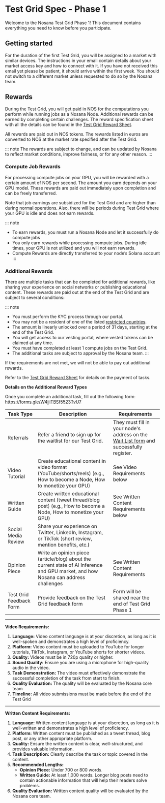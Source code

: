 # Test Grid Spec - Phase 1

Welcome to the Nosana Test Grid Phase 1! This document contains everything you need to know before you participate.

## Getting started

For the duration of the first Test Grid, you will be assigned to a market with similar devices. The instructions in your email contain details about your market access key and how to connect with it. If you have not received this email yet please be patient, it should arrive within the first week. You should not switch to a different market unless requested to do so by the Nosana team.

## Rewards

During the Test Grid, you will get paid in NOS for the computations you perform while running jobs as a Nosana Node. Additional rewards can be earned by completing certain challenges. The reward specification sheet with all the details can be found in the [Test Grid Reward Sheet](https://docs.google.com/spreadsheets/d/1WtRZNaNKgFJ66fGUwmd-ESC-ye8mRa9Qi49RZNvd-YE/edit#gid=0).

All rewards are paid out in NOS tokens. The rewards listed in euros are converted to NOS at the market rate specified after the Test Grid.

::: note
The rewards are subject to change, and can be updated by Nosana to reflect market conditions, improve fairness, or for any other reason.
:::

### Compute Job Rewards
For processing compute jobs on your GPU, you will be rewarded with a certain amount of NOS per second. The amount you earn depends on your GPU model. These rewards are paid out immediately upon completion and can be freely transferred.

Note that job earnings are subsidized for the Test Grid and are higher than during normal operations. Also, there will be periods during Test Grid where your GPU is idle and does not earn rewards.

::: note
- To earn rewards, you must run a Nosana Node and let it successfully do compute jobs
- You only earn rewards while processing compute jobs. During idle times, your GPU is not utilized and you will not earn rewards.
- Compute Rewards are directly transferred to your node’s Solana account
:::

### Additional Rewards

There are multiple tasks that can be completed for additional rewards, like sharing your experience on social networks or publishing educational content. These rewards are paid out at the end of the Test Grid and are subject to several conditions:

::: note
- You must perform the KYC process through our portal.
- You may not be a resident of one of the listed [restricted countries](https://www.lawsociety.org.uk/topics/anti-money-laundering/high-risk-third-countries-for-aml-purposes).
- The amount is linearly unlocked over a period of 31 days, starting at the end of the Test Grid.
- You will get access to our vesting portal, where vested tokens can be claimed at any time.
- You must have completed at least 1 compute jobs on the Test Grid.
- The additional tasks are subject to approval by the Nosana team.
:::

If the requirements are not met, we will not be able to pay out additional rewards.

Refer to the [Test Grid Reward Sheet](https://docs.google.com/spreadsheets/d/1WtRZNaNKgFJ66fGUwmd-ESC-ye8mRa9Qi49RZNvd-YE/edit#gid=0) for details on the payment of tasks.

**Details on the Additional Reward Types**

Once you complete an additional task, fill out the following form: https://forms.gle/W4jjiTBSf5523TvU7

| Task Type               | Description                                                                                                                         | Requirements                                                                                                                                                                                   |
|-------------------------|-------------------------------------------------------------------------------------------------------------------------------------|------------------------------------------------------------------------------------------------------------------------------------------------------------------------------------------------|
| Referrals               | Refer a friend to sign up for the waitlist for our Test Grid.                                                                       | They must fill in your node's address on the [Wait List form](https://docs.google.com/forms/d/e/1FAIpQLSfSBq9TLH4nzG6OL3BEDZaqWokiOTphYWa_7VESEQxpXJRlLQ/viewform) and successfully register. |
| Video Tutorial          | Create educational content in video format (YouTube/shorts/reels) (e.g., How to become a Node, How to monetize your GPU)            | See Video Requirements below                                                                                                                                                                   |
| Written Guide           | Create written educational content (tweet thread/blog post) (e.g., How to become a Node, How to monetize your GPU)                  | See Written Content Requirements below                                                                                                                                                         |
| Social Media Review     | Share your experience on Twitter, LinkedIn, Instagram, or TikTok (short review, mention benefits, etc.)                             |                                                                                                                                                                                                |
| Opinion Piece           | Write an opinion piece (article/blog) about the current state of AI Inference and GPU market, and how Nosana can address challenges | See Written Content Requirements                                                                                                                                                               |
| Test Grid Feedback Form | Provide feedback on the Test Grid feedback form                                                                                     | Form will be shared near the end of Test Grid Phase 1                                                                                                                                                                                               |

---

**Video Requirements:**

1. **Language:** Video content language is at your discretion, as long as it is well-spoken and demonstrates a high level of proficiency.
2. **Platform:** Video content must be uploaded to YouTube for longer tutorials, TikTok, Instagram, or YouTube shorts for shorter videos.
3. **Quality:** Videos must be in 720p quality or higher.
4. **Sound Quality:** Ensure you are using a microphone for high-quality audio in the video.
5. **Task Demonstration:** The video must effectively demonstrate the successful completion of the task from start to finish.
7. **Quality Evaluation:** The quality will be evaluated by the Nosana core team
8. **Timeline:** All video submissions must be made before the end of the Test Grid

---

**Written Content Requirements:**

1. **Language:** Written content language is at your discretion, as long as it is well-written and demonstrates a high level of proficiency.
2. **Platform:** Written content must be published as a tweet thread, blog post, or any other appropriate platform.
3. **Quality:** Ensure the written content is clear, well-structured, and provides valuable information.
4. **Task Description:** Clearly describe the task or topic covered in the content.
5. **Recommended Lengths:**
    - **Opinion Piece:** Under 700 or 800 words.
    - **Written Guide:** At least 1,000 words. Longer blog posts need to contain actionable information that will help their readers solve problems.
7. **Quality Evaluation:** Written content quality will be evaluated by the Nosana core team.
